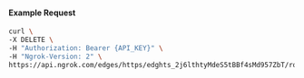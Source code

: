 <!-- Code generated for API Clients. DO NOT EDIT. -->

#### Example Request

```bash
curl \
-X DELETE \
-H "Authorization: Bearer {API_KEY}" \
-H "Ngrok-Version: 2" \
https://api.ngrok.com/edges/https/edghts_2j6lthtyMdeS5tBBf4sMd957ZbT/routes/edghtsrt_2j6ltguBeGLFCopzphTEDWGxe1s/request_headers
```
